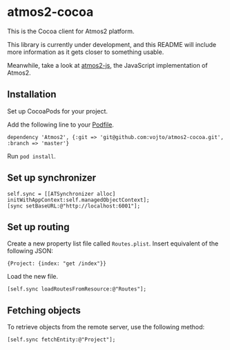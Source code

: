 # atmos2-cocoa

This is the Cocoa client for Atmos2 platform.

This library is currently under development, and this README will include more information as it gets closer to something usable.

Meanwhile, take a look at [atmos2-js](http://documentup.com/vojto/atmos2/), the JavaScript implementation of Atmos2.

## Installation

Set up CocoaPods for your project.

Add the following line to your [Podfile](http://cocoapods.org/).

    dependency 'Atmos2', {:git => 'git@github.com:vojto/atmos2-cocoa.git', :branch => 'master'}

Run `pod install`.

## Set up synchronizer
    
    self.sync = [[ATSynchronizer alloc] initWithAppContext:self.managedObjectContext];
    [sync setBaseURL:@"http://localhost:6001"];

## Set up routing

Create a new property list file called `Routes.plist`. Insert equivalent of the following JSON:

    {Project: {index: "get /index"}}

Load the new file.

    [self.sync loadRoutesFromResource:@"Routes"];

## Fetching objects

To retrieve objects from the remote server, use the following method:

    [self.sync fetchEntity:@"Project"];